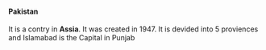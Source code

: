 #### Pakistan
It is a contry in **Assia**. It was created in 1947. It is devided into 5 proviences and Islamabad is the Capital in Punjab
